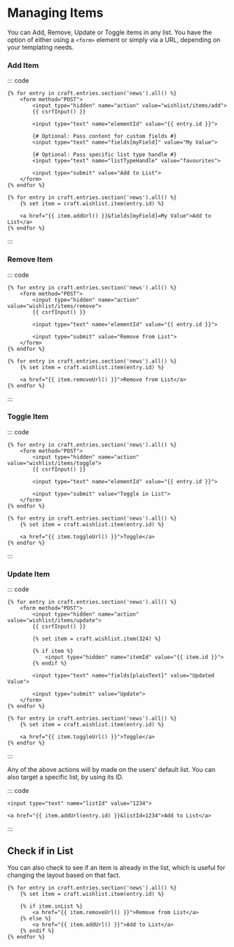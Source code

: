 # Managing Items

You can Add, Remove, Update or Toggle items in any list. You have the option of either using a `<form>` element or simply via a URL, depending on your templating needs.

### Add Item

::: code
```twig Form
{% for entry in craft.entries.section('news').all() %}
    <form method="POST">
        <input type="hidden" name="action" value="wishlist/items/add">
        {{ csrfInput() }}

        <input type="text" name="elementId" value="{{ entry.id }}">

        {# Optional: Pass content for custom fields #}
        <input type="text" name="fields[myField]" value="My Value">

        {# Optional: Pass specific list type handle #}
        <input type="text" name="listTypeHandle" value="favourites">

        <input type="submit" value="Add to List">
    </form>
{% endfor %}
```

```twig URL
{% for entry in craft.entries.section('news').all() %}
    {% set item = craft.wishlist.item(entry.id) %}

    <a href="{{ item.addUrl() }}&fields[myField]=My Value">Add to List</a>
{% endfor %}
```
:::


### Remove Item

::: code
```twig Form
{% for entry in craft.entries.section('news').all() %}
    <form method="POST">
        <input type="hidden" name="action" value="wishlist/items/remove">
        {{ csrfInput() }}

        <input type="text" name="elementId" value="{{ entry.id }}">

        <input type="submit" value="Remove from List">
    </form>
{% endfor %}
```

```twig URL
{% for entry in craft.entries.section('news').all() %}
    {% set item = craft.wishlist.item(entry.id) %}

    <a href="{{ item.removeUrl() }}">Remove from List</a>
{% endfor %}
```
:::


### Toggle Item

::: code
```twig Form
{% for entry in craft.entries.section('news').all() %}
    <form method="POST">
        <input type="hidden" name="action" value="wishlist/items/toggle">
        {{ csrfInput() }}

        <input type="text" name="elementId" value="{{ entry.id }}">

        <input type="submit" value="Toggle in List">
    </form>
{% endfor %}
```

```twig URL
{% for entry in craft.entries.section('news').all() %}
    {% set item = craft.wishlist.item(entry.id) %}

    <a href="{{ item.toggleUrl() }}">Toggle</a>
{% endfor %}
```
:::

### Update Item

::: code
```twig Form
{% for entry in craft.entries.section('news').all() %}
    <form method="POST">
        <input type="hidden" name="action" value="wishlist/items/update">
        {{ csrfInput() }}

        {% set item = craft.wishlist.item(324) %}

        {% if item %}
            <input type="hidden" name="itemId" value="{{ item.id }}">
        {% endif %}

        <input type="text" name="fields[plainText]" value="Updated Value">

        <input type="submit" value="Update">
    </form>
{% endfor %}
```

```twig URL
{% for entry in craft.entries.section('news').all() %}
    {% set item = craft.wishlist.item(entry.id) %}

    <a href="{{ item.toggleUrl() }}">Toggle</a>
{% endfor %}
```
:::

Any of the above actions will by made on the users' default list. You can also target a specific list, by using its ID.

::: code
```twig Form
<input type="text" name="listId" value="1234">
```

```twig URL
<a href="{{ item.addUrl(entry.id) }}&listId=1234">Add to List</a>
```
:::


## Check if in List

You can also check to see if an item is already in the list, which is useful for changing the layout based on that fact.

```twig
{% for entry in craft.entries.section('news').all() %}
    {% set item = craft.wishlist.item(entry.id) %}

    {% if item.inList %}
        <a href="{{ item.removeUrl() }}">Remove from List</a>
    {% else %}
        <a href="{{ item.addUrl() }}">Add to List</a>
    {% endif %}
{% endfor %}
```

